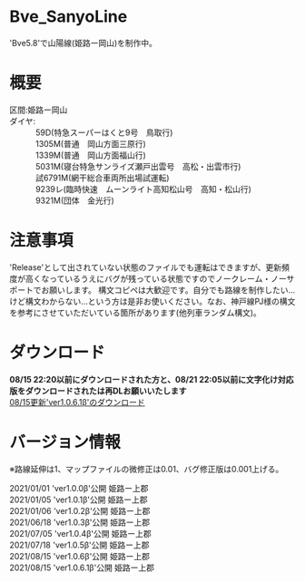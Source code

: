 # Bve_SanyoLine
'Bve5.8'で山陽線(姫路ー岡山)を制作中。  
# 概要  
区間:姫路ー岡山  
ダイヤ:  
　　　 59D(特急スーパーはくと9号　鳥取行)  
　　　 1305M(普通　岡山方面三原行)  
　　　 1339M(普通　岡山方面福山行)  
　　　 5031M(寝台特急サンライズ瀬戸出雲号　高松・出雲市行)  
　　　 試6791M(網干総合車両所出場試運転)  
　　　 9239レ(臨時快速　ムーンライト高知松山号　高知・松山行)  
　　　 9321M(団体　金光行) 
# 注意事項
'Release'として出されていない状態のファイルでも運転はできますが、更新頻度が高くなっているうえにバグが残っている状態ですのでノークレーム・ノーサポートでお願いします。
構文コピペは大歓迎です。自分でも路線を制作したい…けど構文わからない…という方は是非お使いください。なお、神戸線PJ様の構文を参考にさせていただいている箇所があります(他列車ランダム構文)。

# ダウンロード  
**08/15 22:20以前にダウンロードされた方と、08/21 22:05以前に文字化け対応版をダウンロードされたは再DLお願いいたします**  
[08/15更新'ver1.0.6.1β'のダウンロード](https://github.com/sankakujirusi12/Bve_SanyoLine/archive/refs/tags/1.0.6.1%CE%B2.zip)  
  
# バージョン情報
※路線延伸は1、マップファイルの微修正は0.01、バグ修正版は0.001上げる。  
  
2021/01/01 'ver1.0.0β'公開	姫路ー上郡  
2021/01/05 'ver1.0.1β'公開	姫路ー上郡  
2021/01/06 'ver1.0.2β'公開	姫路ー上郡  
2021/06/18 'ver1.0.3β'公開	姫路ー上郡  
2021/07/05 'ver1.0.4β'公開	姫路ー上郡  
2021/07/18 'ver1.0.5β'公開	姫路ー上郡  
2021/08/15 'ver1.0.6β'公開	姫路ー上郡  
2021/08/15 'ver1.0.6.1β'公開	姫路ー上郡  
